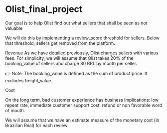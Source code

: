 # Olist_final_project

Our goal is to help Olist find out what sellers that shall be seen as not valuable

We will do this by implementing a review_score threshold for sellers. Below that threshold, sellers get removed from the platform.

Revenue As we have detailed previously, Olist charges sellers with various fees. For simplicity, we will assume that Olist takes 20% of the booking_value of sellers and charge 80 BRL by month per seller.

👉 Note: The booking_value is defined as the sum of product price. It excludes freight_value.

Cost

On the long term, bad customer experience has business implications: low repeat rate, immediate customer support cost, refund or non favorable word of mouth.

We will assume that we have an estimate measure of the monetary cost (in Brazilian Real) for each review
